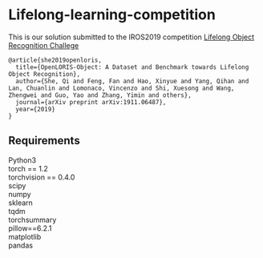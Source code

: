 # Lifelong-learning-competition
This is our solution submitted to the IROS2019 competition [Lifelong Object Recognition Challege](https://lifelong-robotic-vision.github.io/competition/Object-Recognition.html)
```
@article{she2019openloris,
  title={OpenLORIS-Object: A Dataset and Benchmark towards Lifelong Object Recognition},
  author={She, Qi and Feng, Fan and Hao, Xinyue and Yang, Qihan and Lan, Chuanlin and Lomonaco, Vincenzo and Shi, Xuesong and Wang, Zhengwei and Guo, Yao and Zhang, Yimin and others},
  journal={arXiv preprint arXiv:1911.06487},
  year={2019}
}
```
## Requirements
Python3 \
torch == 1.2 \
torchvision == 0.4.0 \
scipy \
numpy \
sklearn \
tqdm \
torchsummary \
pillow==6.2.1 \
matplotlib \
pandas


